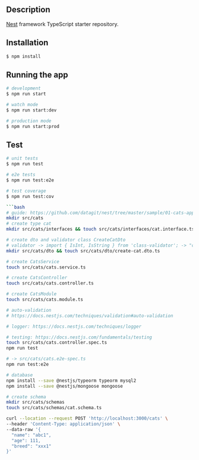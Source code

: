 ## Description

[Nest](https://github.com/nestjs/nest) framework TypeScript starter repository.

## Installation

```bash
$ npm install
```

## Running the app

```bash
# development
$ npm run start

# watch mode
$ npm run start:dev

# production mode
$ npm run start:prod
```

## Test

```bash
# unit tests
$ npm run test

# e2e tests
$ npm run test:e2e

# test coverage
$ npm run test:cov

```bash
# guide: https://github.com/datagit/nest/tree/master/sample/01-cats-app/src/cats
mkdir src/cats
# create type cat
mkdir src/cats/interfaces && touch src/cats/interfaces/cat.interface.ts

# create dto and validator class CreateCatDto
# validator -> import { IsInt, IsString } from 'class-validator'; -> "class-validator": "0.13.1",
mkdir src/cats/dto && touch src/cats/dto/create-cat.dto.ts

# create CatsService
touch src/cats/cats.service.ts

# create CatsController
touch src/cats/cats.controller.ts

# create CatsModule
touch src/cats/cats.module.ts

# auto-validation
# https://docs.nestjs.com/techniques/validation#auto-validation

# logger: https://docs.nestjs.com/techniques/logger

# testing: https://docs.nestjs.com/fundamentals/testing
touch src/cats/cats.controller.spec.ts
npm run test

# -> src/cats/cats.e2e-spec.ts
npm run test:e2e

# database
npm install --save @nestjs/typeorm typeorm mysql2
npm install --save @nestjs/mongoose mongoose

# create schema
mkdir src/cats/schemas
touch src/cats/schemas/cat.schema.ts

curl --location --request POST 'http://localhost:3000/cats' \
--header 'Content-Type: application/json' \
--data-raw '{
  "name": "abc1",
  "age": 111,
  "breed": "xxx1"
}'
```
